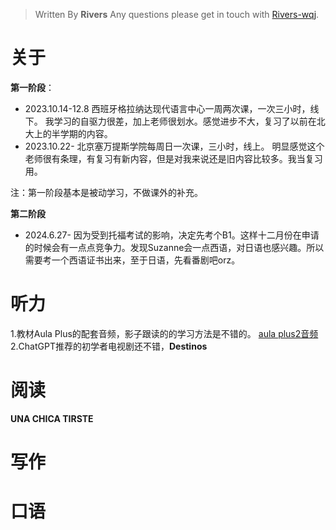 


> Written By **Rivers**
> Any questions please get in touch with  [Rivers-wqj](https://rivers-wqj.github.io/).
# 关于

**第一阶段**：
- 2023.10.14-12.8 西班牙格拉纳达现代语言中心一周两次课，一次三小时，线下。
我学习的自驱力很差，加上老师很划水。感觉进步不大，复习了以前在北大上的半学期的内容。
- 2023.10.22- 北京塞万提斯学院每周日一次课，三小时，线上。
明显感觉这个老师很有条理，有复习有新内容，但是对我来说还是旧内容比较多。我当复习用。

注：第一阶段基本是被动学习，不做课外的补充。

**第二阶段**
- 2024.6.27- 因为受到托福考试的影响，决定先考个B1。这样十二月份在申请的时候会有一点点竞争力。发现Suzanne会一点西语，对日语也感兴趣。所以需要考一个西语证书出来，至于日语，先看番剧吧orz。


# 听力
1.教材Aula Plus的配套音频，影子跟读的的学习方法是不错的。 [aula plus2音频](https://campus-difusion.avallainmagnet.com/dashboard)
 2.ChatGPT推荐的初学者电视剧还不错，**Destinos**
 

 # 阅读
 **UNA CHICA TIRSTE**

 # 写作
 
 # 口语
<!--stackedit_data:
eyJoaXN0b3J5IjpbLTI4NTEzODU5NywxNTY5Nzc5NTM1LDE5ND
c1MjMzNThdfQ==
-->